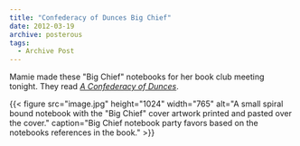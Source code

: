 ```yaml
---
title: "Confederacy of Dunces Big Chief"
date: 2012-03-19
archive: posterous
tags: 
  - Archive Post
---
```


Mamie made these "Big Chief" notebooks for her book club meeting tonight. They read *[A Confederacy of Dunces](https://en.wikipedia.org/wiki/A_Confederacy_of_Dunces)*.

{{< figure 
	src="image.jpg" 
	height="1024" 
	width="765" 
	alt="A small spiral bound notebook with the \"Big Chief\" cover artwork printed and pasted over the cover." 
	caption="Big Chief notebook party favors based on the notebooks references in the book." >}}

